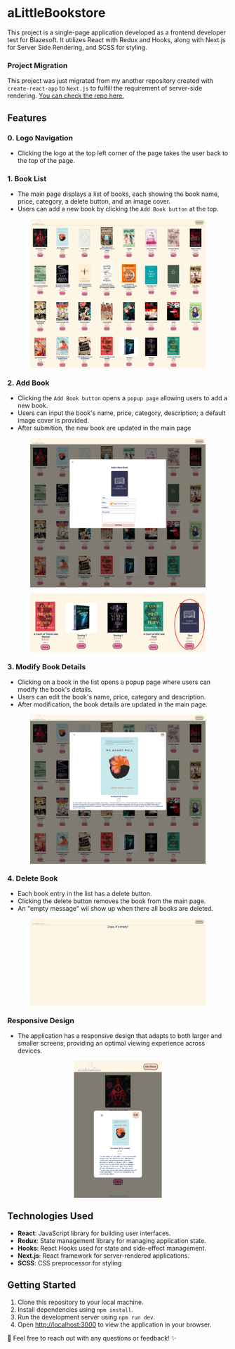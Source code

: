 # aLittleBookstore

This project is a single-page application developed as a frontend developer test for Blazesoft. It utilizes React with Redux and Hooks, along with Next.js for Server Side Rendering, and SCSS for styling.<br/>

### Project Migration
This project was just migrated from my another repository created with `create-react-app` to `Next.js` to fulfill the requirement of server-side rendering. <a href="https://github.com/lorraineC26/bookstore">You can check the repo here.</a>

## Features

### 0. Logo Navigation
- Clicking the logo at the top left corner of the page takes the user back to the top of the page.

### 1. Book List
- The main page displays a list of books, each showing the book name, price, category, a delete button, and an image cover.
- Users can add a new book by clicking the `Add Book button` at the top.

<p align="center">
  <img src="https://github.com/lorraineC26/bookstore-nextjs-migration/blob/main/public/02-main-page.png?raw=true" alt="Book List" width="400px" style="display: block; margin: 0 auto;">
</p>

### 2. Add Book
- Clicking the `Add Book button` opens a `popup page` allowing users to add a new book.
- Users can input the book's name, price, category, description; a default image cover is provided.
- After submition, the new book are updated in the main page

<p align="center">
  <img src="https://github.com/lorraineC26/bookstore-nextjs-migration/blob/main/public/05-add-new-book.png?raw=true" alt="add new book" width="400px" style="display: block; margin: 0 auto;">
</p>

<p align="center">
  <img src="https://github.com/lorraineC26/bookstore-nextjs-migration/blob/main/public/06-new-book.png?raw=true" alt="updated main page" width="400px" style="display: block; margin: 0 auto;">
</p>

### 3. Modify Book Details
- Clicking on a book in the list opens a popup page where users can modify the book's details.
- Users can edit the book's name, price, category and description.
- After modification, the book details are updated in the main page.

<p align="center">
  <img src="https://github.com/lorraineC26/bookstore-nextjs-migration/blob/main/public/03-book-details-popup.png?raw=true" alt="edit book" width="400px" style="display: block; margin: 0 auto;">
</p>

### 4. Delete Book
- Each book entry in the list has a delete button.
- Clicking the delete button removes the book from the main page.
- An "empty message" wil show up when there all books are deleted.

<p align="center">
  <img src="https://github.com/lorraineC26/bookstore-nextjs-migration/blob/main/public/01-empty-message.png?raw=true" alt="empty booklist msg" width="400px" style="display: block; margin: 0 auto;">
</p>

### Responsive Design
- The application has a responsive design that adapts to both larger and smaller screens, providing an optimal viewing experience across devices.

<p align="center">
  <img src="https://github.com/lorraineC26/bookstore-nextjs-migration/blob/main/public/07-responsive-design.png?raw=true" alt="responsive deisgn" width="200px" style="display: block; margin: 0 auto;">
</p>

## Technologies Used
- **React**: JavaScript library for building user interfaces.
- **Redux**: State management library for managing application state.
- **Hooks**: React Hooks used for state and side-effect management.
- **Next.js**: React framework for server-rendered applications.
- **SCSS**: CSS preprocessor for styling

## Getting Started

1. Clone this repository to your local machine.
2. Install dependencies using `npm install`.
3. Run the development server using `npm run dev`.
4. Open [http://localhost:3000](http://localhost:3000) to view the application in your browser.

📧 Feel free to reach out with any questions or feedback! ✨
